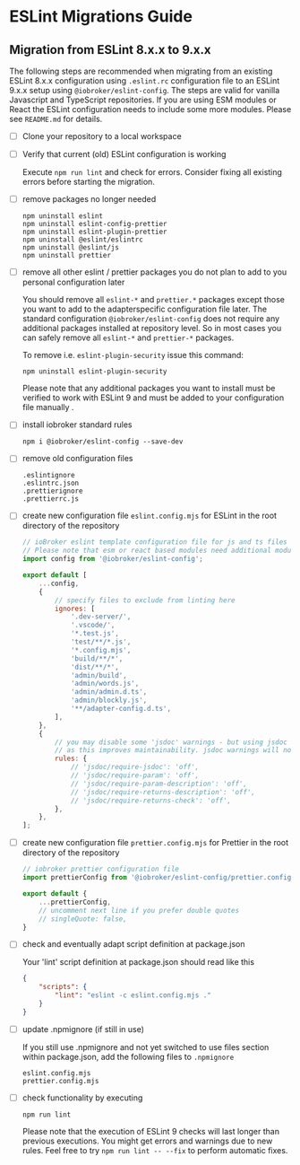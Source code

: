 # ESLint Migrations Guide

## Migration from ESLint 8.x.x to 9.x.x

The following steps are recommended when migrating from an existing ESLint 8.x.x configuration using `.eslint.rc` configuration file to an ESLint 9.x.x setup using `@iobroker/eslint-config`.
The steps are valid for vanilla Javascript and TypeScript repositories. If you are using ESM modules or React the ESLint configuration needs to include some more modules. Please see `README.md` for details.

- [ ] Clone your repository to a local workspace
- [ ] Verify that current (old) ESLint configuration is working

  Execute `npm run lint` and check for errors. Consider fixing all existing errors before starting the migration.
      
- [ ] remove packages no longer needed

      npm uninstall eslint
      npm uninstall eslint-config-prettier
      npm uninstall eslint-plugin-prettier
      npm uninstall @eslint/eslintrc
      npm uninstall @eslint/js
      npm uninstall prettier

- [ ] remove all other eslint / prettier packages you do not plan to add to you personal configuration later

  You should remove all `eslint-*` and `prettier.*` packages except those you want to add to the adapterspecific configuration file later. The standard configuration `@iobroker/eslint-config` does not require any additional packages installed at repository level. So in most cases you can safely remove all `eslint-*` and `prettier-*` packages.  

  To remove i.e. `eslint-plugin-security` issue this command:
      
      npm uninstall eslint-plugin-security

  Please note that any additional packages you want to install must be verified to work with ESLint 9 and must be added to your configuration file manually .

- [ ] install iobroker standard rules

      npm i @iobroker/eslint-config --save-dev

- [ ] remove old configuration files

      .eslintignore
      .eslintrc.json
      .prettierignore
      .prettierrc.js

- [ ] create new configuration file `eslint.config.mjs` for ESLint in the root directory of the repository
  ```js
  // ioBroker eslint template configuration file for js and ts files
  // Please note that esm or react based modules need additional modules loaded.
  import config from '@iobroker/eslint-config';
  
  export default [
      ...config,
      {
          // specify files to exclude from linting here
          ignores: [
              '.dev-server/',
              '.vscode/',
              '*.test.js',
              'test/**/*.js',
              '*.config.mjs',
              'build/**/*',
              'dist/**/*',
              'admin/build', 
              'admin/words.js',
              'admin/admin.d.ts',
              'admin/blockly.js',
              '**/adapter-config.d.ts',
          ],
      },
      {
          // you may disable some 'jsdoc' warnings - but using jsdoc is highly recommended
          // as this improves maintainability. jsdoc warnings will not block buiuld process.
          rules: {
              // 'jsdoc/require-jsdoc': 'off',
              // 'jsdoc/require-param': 'off',
              // 'jsdoc/require-param-description': 'off',
              // 'jsdoc/require-returns-description': 'off',
              // 'jsdoc/require-returns-check': 'off',
          },
      },
  ];
  ```
  
- [ ] create new configuration file `prettier.config.mjs` for Prettier in the root directory of the repository
  ```js
  // iobroker prettier configuration file
  import prettierConfig from '@iobroker/eslint-config/prettier.config.mjs';
  
  export default {
      ...prettierConfig,
      // uncomment next line if you prefer double quotes
      // singleQuote: false,
  }
  ```
  
- [ ] check and eventually adapt script definition at package.json
   
  Your 'lint' script definition at package.json should read like this
  ```json
  {
      "scripts": {
          "lint": "eslint -c eslint.config.mjs ."
      }
  }
  ```

- [ ] update .npmignore (if still in use)

  If you still use .npmignore and not yet switched to use files section within package.json, add the following files to `.npmignore`

      eslint.config.mjs
      prettier.config.mjs
          
- [ ] check functionality by executing
   
      npm run lint

  Please note that the execution of ESLint 9 checks will last longer than previous executions. You might get errors and warnings due to new rules.
  Feel free to try `npm run lint -- --fix` to perform automatic fixes.


